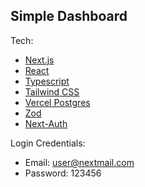 ## Simple Dashboard

Tech:
- [Next.js](https://nextjs.org/)
- [React](https://react.dev/)
- [Typescript](https://www.typescriptlang.org/)
- [Tailwind CSS](https://tailwindcss.com/)
- [Vercel Postgres](https://vercel.com/storage/postgres)
- [Zod](https://zod.dev/)
- [Next-Auth](https://next-auth.js.org/)


Login Credentials:
- Email: user@nextmail.com
- Password: 123456